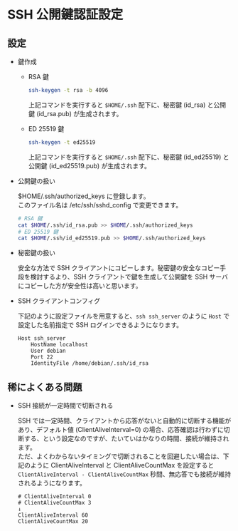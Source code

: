SSH 公開鍵認証設定
===

## 設定

- 鍵作成

    - RSA 鍵

        ```bash
        ssh-keygen -t rsa -b 4096
        ```

        上記コマンドを実行すると `$HOME/.ssh` 配下に、秘密鍵 (id_rsa) と公開鍵 (id_rsa.pub) が生成されます。

    - ED 25519 鍵

        ```bash
        ssh-keygen -t ed25519
        ```

        上記コマンドを実行すると `$HOME/.ssh` 配下に、秘密鍵 (id_ed25519) と公開鍵 (id_ed25519.pub) が生成されます。

- 公開鍵の扱い

    $HOME/.ssh/authorized_keys に登録します。  
    このファイル名は /etc/ssh/sshd_config で変更できます。

    ```bash
    # RSA 鍵
    cat $HOME/.ssh/id_rsa.pub >> $HOME/.ssh/authorized_keys
    # ED 25519 鍵
    cat $HOME/.ssh/id_ed25519.pub >> $HOME/.ssh/authorized_keys
    ```

- 秘密鍵の扱い

    安全な方法で SSH クライアントにコピーします。秘密鍵の安全なコピー手段を検討するより、SSH クライアントで鍵を生成して公開鍵を SSH サーバにコピーした方が安全性は高いと思います。

- SSH クライアントコンフィグ

    下記のように設定ファイルを用意すると、`ssh ssh_server` のように `Host` で設定した名前指定で SSH ログインできるようになります。

    ```text title="$HOME/.ssh/config"
    Host ssh_server
        HostName localhost
        User debian
        Port 22
        IdentityFile /home/debian/.ssh/id_rsa
    ```


## 稀によくある問題

- SSH 接続が一定時間で切断される

    SSH では一定時間、クライアントから応答がないと自動的に切断する機能があり、デフォルト値 (ClientAliveInterval=0) の場合、応答確認は行わずに切断する、という設定なのですが、たいていはかなりの時間、接続が維持されます。  
    ただ、よくわからないタイミングで切断されることを回避したい場合は、下記のように ClientAliveInterval と ClientAliveCountMax を設定すると `ClientAliveInterval - ClientAliveCountMax` 秒間、無応答でも接続が維持されるようになります。

    ```text title="/etc/ssh/sshd_config"
    # ClientAliveInterval 0
    # ClientAliveCountMax 3
    ↓
    ClientAliveInterval 60
    ClientAliveCountMax 20
    ```
